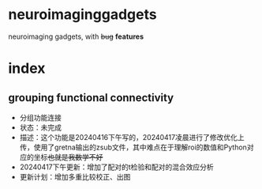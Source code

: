 # neuroimaginggadgets
neuroimaging gadgets, with ~~bug~~ **features**

# index
## grouping functional connectivity 
- 分组功能连接
- 状态：未完成
- 描述：这个功能是20240416下午写的，20240417凌晨进行了修改优化上传，使用了gretna输出的zsub文件，其中难点在于理解roi的数值和Python对应的坐标~~也就是我数学不好~~
- 20240417下午更新：增加了配对的t检验和配对的混合效应分析
- 更新计划：增加多重比较校正、出图

